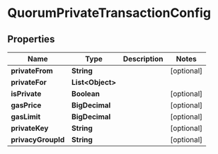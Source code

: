 

# QuorumPrivateTransactionConfig


## Properties

| Name | Type | Description | Notes |
|------------ | ------------- | ------------- | -------------|
|**privateFrom** | **String** |  |  [optional] |
|**privateFor** | **List&lt;Object&gt;** |  |  |
|**isPrivate** | **Boolean** |  |  [optional] |
|**gasPrice** | **BigDecimal** |  |  [optional] |
|**gasLimit** | **BigDecimal** |  |  [optional] |
|**privateKey** | **String** |  |  [optional] |
|**privacyGroupId** | **String** |  |  [optional] |



